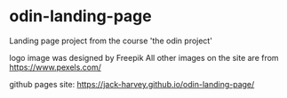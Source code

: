 # odin-landing-page

Landing page project from the course 'the odin project'

logo image was designed by Freepik
All other images on the site are from https://www.pexels.com/

github pages site: https://jack-harvey.github.io/odin-landing-page/
